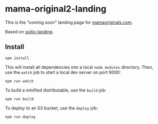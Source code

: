 # mama-original2-landing

This is the "coming soon" landing page for
[mamaoriginals.com](http://mamaoriginals.com).

Based on [soilio-landing](http://github.com/danielnaab/soilio-landing).

## Install

```shell
npm install
```

This will install all dependencies into a local `node_modules` directory. Then,
use the `watch` job to start a local dev server on port 9000:

```shell
npm run watch
```

To build a minified distributable, use the `build` job:

```shell
npm run build
```

To deploy to an S3 bucket, use the `deploy` job:

```shell
npm run deploy
```
